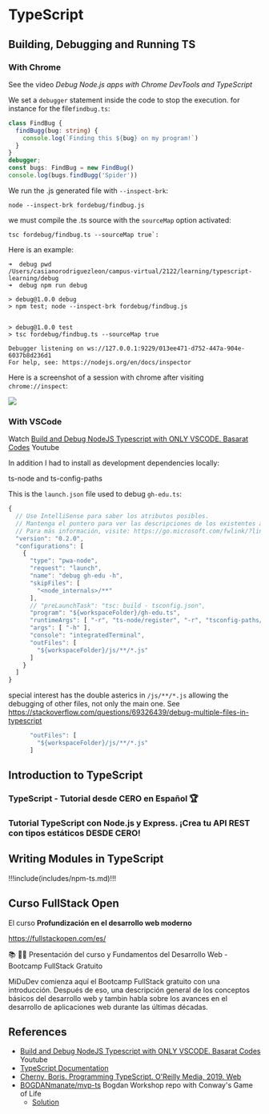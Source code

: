 # TypeScript

## Building, Debugging and Running TS 

### With Chrome

See the video *Debug Node.js apps with Chrome DevTools and TypeScript*

<youtube id="bV-DHjmwuZ0"></youtube>

We set a `debugger` statement inside the code to stop the execution. for instance for the file`findbug.ts`:

```ts
class FindBug {
  findBugg(bug: string) {
    console.log(`Finding this ${bug} on my program!`)
  }
}
debugger;
const bugs: FindBug = new FindBug()
console.log(bugs.findBugg('Spider'))
```

We run the .js generated file with `--inspect-brk`:

```
node --inspect-brk fordebug/findbug.js
```

we must compile the .ts source with the `sourceMap` option activated:

``` 
tsc fordebug/findbug.ts --sourceMap true`:
```

Here is an example:

```
➜  debug pwd
/Users/casianorodriguezleon/campus-virtual/2122/learning/typescript-learning/debug
➜  debug npm run debug

> debug@1.0.0 debug
> npm test; node --inspect-brk fordebug/findbug.js


> debug@1.0.0 test
> tsc fordebug/findbug.ts --sourceMap true

Debugger listening on ws://127.0.0.1:9229/013ee471-d752-447a-904e-6037b8d236d1
For help, see: https://nodejs.org/en/docs/inspector
```

Here is a screenshot of a session with chrome after visiting `chrome://inspect`:

![](/images/debugging-ts-with-chrome.png)


### With VSCode

Watch [Build and Debug NodeJS Typescript with ONLY VSCODE. Basarat Codes](https://youtu.be/JdvkaW2xeiI) Youtube

<youtube id="JdvkaW2xeiI"></youtube>

In addition I had to install as development dependencies locally:

ts-node and ts-config-paths

This is the `launch.json` file used to debug `gh-edu.ts`:

```js
{
  // Use IntelliSense para saber los atributos posibles.
  // Mantenga el puntero para ver las descripciones de los existentes atributos.
  // Para más información, visite: https://go.microsoft.com/fwlink/?linkid=830387
  "version": "0.2.0",
  "configurations": [
    {
      "type": "pwa-node",
      "request": "launch",
      "name": "debug gh-edu -h",
      "skipFiles": [
        "<node_internals>/**"
      ],
      // "preLaunchTask": "tsc: build - tsconfig.json",
      "program": "${workspaceFolder}/gh-edu.ts",
      "runtimeArgs": [ "-r", "ts-node/register", "-r", "tsconfig-paths/register" ],
      "args": [ "-h" ],
      "console": "integratedTerminal",
      "outFiles": [
        "${workspaceFolder}/js/**/*.js"
      ]
    }
  ]
}
```

special interest has the double asterics in `/js/**/*.js` allowing the debugging of other files, not only the main one. 
See 
<https://stackoverflow.com/questions/69326439/debug-multiple-files-in-typescript>

```js
      "outFiles": [
        "${workspaceFolder}/js/**/*.js"
      ]
```

## Introduction to TypeScript


### TypeScript - Tutorial desde CERO en Español 🏆

<youtube id="https://youtu.be/xtp_DuPxo9Q"></youtube>



### Tutorial TypeScript con Node.js y Express. ¡Crea tu API REST con tipos estáticos DESDE CERO!

<youtube id="https://youtu.be/ZpY5KdGQvwI"></youtube>


## Writing Modules in TypeScript

!!!include(includes/npm-ts.md)!!!


## Curso FullStack Open 

El curso **Profundización en el desarrollo web moderno**

<https://fullstackopen.com/es/>

📚 🧑‍💻 Presentación del curso y Fundamentos del Desarrollo Web - Bootcamp FullStack Gratuito

<youtube id="https://youtu.be/wTpuKOhGfJE"></youtube>

MiDuDev comienza aquí el Bootcamp FullStack gratuito con una introducción. Después de eso,  una descripción general de los conceptos básicos del desarrollo web y tambin habla sobre los avances en el desarrollo de aplicaciones web durante las últimas décadas.

## References

* [Build and Debug NodeJS Typescript with ONLY VSCODE. Basarat Codes](https://youtu.be/JdvkaW2xeiI) Youtube
* [TypeScript Documentation](https://www.typescriptlang.org/docs/home.html)
* [Cherny, Boris. Programming TypeScript. O'Reilly Media, 2019. Web](https://puntoq.ull.es/permalink/f/15vbjs7/ullsfx4100000008045440)
* [BOGDANmanate/mvp-ts](https://github.com/BOGDANmanate/mvp-ts) Bogdan Workshop repo with Conway's Game of Life
  * [Solution](https://github.com/bogdanmanate/mvp-ts/tree/stable)